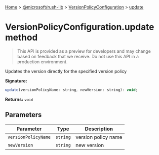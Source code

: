 [Home](./index) &gt; [@microsoft/rush-lib](./rush-lib.md) &gt; [VersionPolicyConfiguration](./rush-lib.versionpolicyconfiguration.md) &gt; [update](./rush-lib.versionpolicyconfiguration.update.md)

# VersionPolicyConfiguration.update method

> This API is provided as a preview for developers and may change based on feedback that we receive. Do not use this API in a production environment.

Updates the version directly for the specified version policy

**Signature:**
```javascript
update(versionPolicyName: string, newVersion: string): void;
```
**Returns:** `void`

## Parameters

|  Parameter | Type | Description |
|  --- | --- | --- |
|  `versionPolicyName` | `string` | version policy name |
|  `newVersion` | `string` | new version |


